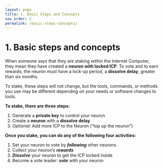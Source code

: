 ```yaml
---
layout: page
title: 1. Basic Steps and Concepts
nav_order: 2    
permalink: /basic-steps-concepts/
---
```


# 1. Basic steps and concepts

When someone says that they are staking within the Internet Computer, they mean they have created a **neuron with locked ICP**. To vote and to earn rewards, the neuron must have a lock-up period, a **dissolve delay**, greater than six months.

To stake, these steps will not change, but the tools, commands, or methods you use may be different depending on your needs or software changes to tools.

**To stake, there are three steps:**

1. Generate a **private key** to control your neuron
2. Create a **neuron** with a **dissolve delay**
3. *Optional*: Add more ICP to the Neuron (“top up the neuron”)

**Once you stake, you can do any of the following four activities:**

1. Set your neuron to vote by ***following*** other neurons
2. Collect your neuron’s ***rewards***
3. ***Dissolve*** your neuron to get the ICP locked inside
4. Become a vote leader: ***vote*** with your neuron
